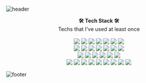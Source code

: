 

<!--
**gmlwn1634/gmlwn1634** is a ✨ _special_ ✨ repository because its `README.md` (this file) appears on your GitHub profile.

Here are some ideas to get you started:

- 🔭 I’m currently working on ...
- 🌱 I’m currently learning ...
- 👯 I’m looking to collaborate on ...
- 🤔 I’m looking for help with ...
- 💬 Ask me about ...
- 📫 How to reach me: ...
- 😄 Pronouns: ...
- ⚡ Fun fact: ...
-->

![header](https://capsule-render.vercel.app/api?type=waving&color=61DAF8&height=200&section=header&text=Heeju%20Byeon&fontSize=60&fontAlign=70&fontColor=FFFFFF&animation=twinkling)
  
  <p align="center">
   <b>🛠 Tech Stack 🛠</b><BR>
   Techs that I've used at least once<BR>
  

<br>
  <a><img src="https://img.shields.io/badge/javascript-%23323330.svg?style=flat-square&logo=javascript&logoColor=%23F7DF1E"/></a>
  <a><img src="https://img.shields.io/badge/html5-%23E34F26.svg?style=flat-square&logo=html5&logoColor=white"/></a>
  <a><img src="https://img.shields.io/badge/css3-%231572B6.svg?style=flat-square&logo=css3&logoColor=white"/></a>
  <a><img src="https://img.shields.io/badge/python-%2314354C.svg?style=flat-square&logo=python&logoColor=white"/></a>
  <a><img src="https://img.shields.io/badge/c%23-%23239120.svg?style=flat-square&logo=c-sharp&logoColor=white"/></a>
  <a><img src="https://img.shields.io/badge/java-%23ED8B00.svg?style=flat-square&logo=java&logoColor=white"/></a>
  <a><img src="https://img.shields.io/badge/php-%23777BB4.svg?style=flat-square&logo=php&logoColor=white"/></a>
  <br>
  <a><img src="https://img.shields.io/badge/node.js-%2343853D.svg?style=flat-square&logo=node.js&logoColor=white"/></a>
  <a><img src="https://img.shields.io/badge/express.js-%23404d59.svg?style=flat-square&logo=express&logoColor=%2361DAFB"/></a>
  <a><img src="https://img.shields.io/badge/vuejs-%2335495e.svg?style=flat-square&logo=vuedotjs&logoColor=%234FC08D"/></a>
  <a><img src="https://img.shields.io/badge/bootstrap-%23563D7C.svg?style=flat-square&logo=bootstrap&logoColor=white"/></a>
  <a><img src="https://img.shields.io/badge/jquery-%230769AD.svg?style=flat-square&logo=jquery&logoColor=white"/></a>
  <a><img src="https://img.shields.io/badge/laravel-%23FF2D20.svg?style=flat-square&logo=laravel&logoColor=white"/></a>
  <a><img src="https://img.shields.io/badge/flask-%23000.svg?style=flat-square&logo=flask&logoColor=white"/></a>
  <br>
  <a><img src="https://img.shields.io/badge/adobe-%23FF0000.svg?style=flat-square&logo=adobe&logoColor=white"/></a>
  <a><img src="https://img.shields.io/badge/Adobe%20XD-470137?style=flat-square&logo=Adobe%20XD&logoColor=#FF61F6"/></a>
  <a><img src="https://img.shields.io/badge/adobephotoshop-%2331A8FF.svg?style=flat-square&logo=adobephotoshop&logoColor=white"/></a>
  <a><img src="https://img.shields.io/badge/AWS-%23FF9900.svg?style=flat-square&logo=amazon-aws&logoColor=white"/></a>
  <a><img src="https://img.shields.io/badge/apache-%23D42029.svg?style=flat-square&logo=apache&logoColor=white"/></a>
  <a><img src="https://img.shields.io/badge/nginx-%23009639.svg?style=flat-square&logo=nginx&logoColor=white"/></a>
  <br>
  <a><img src="https://img.shields.io/badge/mysql-%2300f.svg?style=flat-square&logo=mysql&logoColor=white"/></a>
  <a><img src="https://img.shields.io/badge/MongoDB-%234ea94b.svg?style=flat-square&logo=mongodb&logoColor=white"/></a>
  <a><img src="https://img.shields.io/badge/oracle-%23F00000.svg?style=flat-square&logo=oracle&logoColor=white"/></a>
  <a><img src="https://img.shields.io/badge/unity-%23000000.svg?style=flat-square&logo=unity&logoColor=white"/></a>
  <a><img src="https://img.shields.io/badge/Ubuntu-E95420?style=flat-square&logo=ubuntu&logoColor=white"/></a>
  <a><img src="https://img.shields.io/badge/Android-3DDC84?style=flat-square&logo=android&logoColor=white"/></a>
  <a><img src="https://img.shields.io/badge/-Arduino-00979D?style=flat-square&logo=Arduino&logoColor=white"/></a>
  <a><img src="https://img.shields.io/badge/CentOS-262577?style=flat-square&logo=CentOS&logoColor=white"/></a>
  <a><img src="https://img.shields.io/badge/VMware-607078?style=flat-square&logo=VMware&logoColor=white"/></a>


</p> 

![footer](https://capsule-render.vercel.app/api?type=waving&section=footer)
